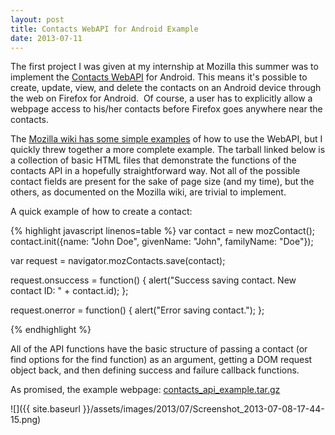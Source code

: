 ```yaml
---
layout: post
title: Contacts WebAPI for Android Example
date: 2013-07-11
---
```


The first project I was given at my internship at Mozilla this summer was to implement the <a href="https://wiki.mozilla.org/WebAPI/ContactsAPI">Contacts WebAPI</a> for Android. This means it's possible to create, update, view, and delete the contacts on an Android device through the web on Firefox for Android.  Of course, a user has to explicitly allow a webpage access to his/her contacts before Firefox goes anywhere near the contacts.

The <a href="https://wiki.mozilla.org/WebAPI/ContactsAPI#Out_of_scope">Mozilla wiki has some simple examples</a> of how to use the WebAPI, but I quickly threw together a more complete example. The tarball linked below is a collection of basic HTML files that demonstrate the functions of the contacts API in a hopefully straightforward way. Not all of the possible contact fields are present for the sake of page size (and my time), but the others, as documented on the Mozilla wiki, are trivial to implement.

<!--more-->
A quick example of how to create a contact:

{% highlight javascript linenos=table %}
var contact = new mozContact();
contact.init({name: "John Doe", givenName: "John", familyName: "Doe"});

var request = navigator.mozContacts.save(contact);

request.onsuccess = function() {
   alert("Success saving contact. New contact ID: " + contact.id);
};

request.onerror = function() {
   alert("Error saving contact.");
};

{% endhighlight %}

All of the API functions have the basic structure of passing a contact (or find options for the find function) as an argument, getting a DOM request object back, and then defining success and failure callback functions.

As promised, the example webpage: <a href="{{ site.baseurl }}/assets/demos/contacts_api_example.tar.gz">contacts_api_example.tar.gz</a>

![]({{ site.baseurl }}/assets/images/2013/07/Screenshot_2013-07-08-17-44-15.png)

